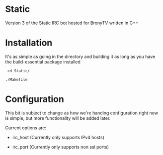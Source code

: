 # Static
Version 3 of the Static IRC bot hosted for BronyTV written in C++
# Installation
It's as simple as going in the directory and building it as long as you have the build-essential package installed

     cd Static/
  
    ./Makefile
# Configuration
This bit is subject to change as how we're handing configuration right now is simple, but more functionality will be added later.

Current options are:

* irc_host (Currently only supports IPv4 hosts)

* irc_port (Currently only supports non ssl ports)
